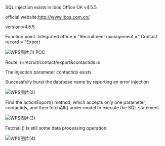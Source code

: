 SQL injection exists in ibos Office OA v4.5.5

official website:http://www.ibos.com.cn/

version:v4.5.5

 Function point: Integrated office = "Recruitment management =" Contact record = "Export

 ![WPS图片(1)](https://github.com/spcck/cve/assets/126246514/c8c9c399-45af-4514-ba29-3b8664f28db1)
POC

Route: r=recruit/contact/export&contactids=x

The injection parameter contactids exists

Successfully burst the database name by reporting an error injection

![WPS图片(2)](https://github.com/spcck/cve/assets/126246514/f47f92b5-1a55-4aac-8226-bbb9d7a43823)

Find the actionExport() method, which accepts only one parameter, contactids, and then fetchAll() under model to execute the SQL statement.

![WPS图片(3)](https://github.com/spcck/cve/assets/126246514/73891461-9928-4ea0-9838-fb35744b6caa)

Fetchall() is still some data processing operation.

![WPS图片(4)](https://github.com/spcck/cve/assets/126246514/0ef8862a-ac6f-453a-b501-f309472b03b1)
